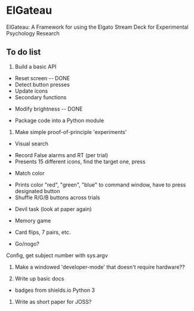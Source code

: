 # ElGateau
ElGateau: A Framework for using the Elgato Stream Deck for Experimental Psychology Research


## To do list

1. Build a basic API
- Reset screen -- DONE
- Detect button presses
- Update icons
- Secondary functions
+ Modify brightness -- DONE
- Package code into a Python module

1. Make simple proof-of-principle 'experiments'

- Visual search
+ Record False alarms and RT (per trial)
+ Presents 15 different icons, find the target one, press

- Match color
+ Prints color "red", "green", "blue" to command window, have to press designated button
+ Shuffle R/G/B buttons across trials

- Devil task (look at paper again)

- Memory game
+ Card flips, 7 pairs, etc.

- Go/nogo?

Config, get subject number with sys.argv

1. Make a windowed 'developer-mode' that doesn't require hardware??

1. Write up basic docs
- badges from shields.io
Python 3

1. Write as short paper for JOSS?